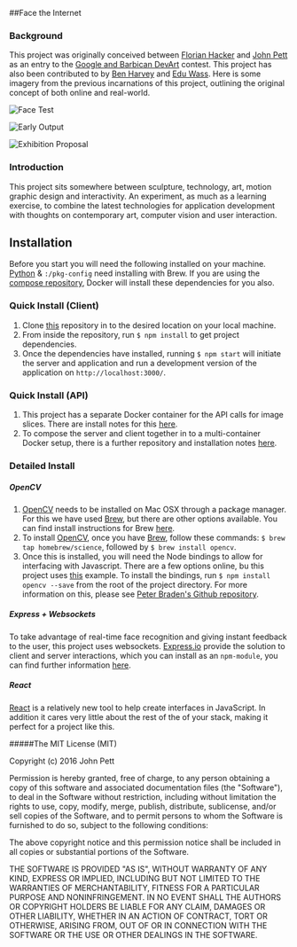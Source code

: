 ##Face the Internet

### Background
This project was originally conceived between [Florian Hacker](http://cargocollective.com/florianhacker) and [John Pett](http://johnpett.com) as an entry to the [Google and Barbican DevArt](https://devart.withgoogle.com/) contest. This project has also been contributed to by [Ben Harvey](https://github.com/gomako) and [Edu Wass](https://github.com/eduwass).
Here is some imagery from the previous incarnations of this project, outlining the original concept of both online and real-world.

![Face Test](https://github.com/JohnPett/Face-the-Internet/blob/master/docs/face-test.png)

![Early Output](https://github.com/JohnPett/Face-the-Internet/blob/master/docs/head-shot.jpg)

![Exhibition Proposal](https://github.com/JohnPett/Face-the-Internet/blob/master/docs/exhibition.png)

### Introduction
This project sits somewhere between sculpture, technology, art, motion graphic design and interactivity. An experiment, as much as a learning exercise, to combine the latest technologies for application development with thoughts on contemporary art, computer vision and user interaction.

## Installation
Before you start you will need the following installed on your machine. [Python](https://www.python.org/) & `:/pkg-config` need installing with Brew. If you are using the [compose repository](https://github.com/eduwass/face-the-internet-docker-compose), Docker will install these dependencies for you also.

### Quick Install (Client)
1. Clone [this](https://github.com/JohnPett/Face-the-Internet) repository in to the desired location on your local machine.
2. From inside the repository, run `$ npm install` to get project dependencies.
3. Once the dependencies have installed, running `$ npm start` will initiate the server and application and run a development version of the application on `http://localhost:3000/`.


### Quick Install (API)
1. This project has a separate Docker container for the API calls for image slices. There are install notes for this [here](https://github.com/eduwass/face-the-internet-worker).
2. To compose the server and client together in to a multi-container Docker setup, there is a further repository and installation notes [here](https://github.com/eduwass/face-the-internet-docker-compose).

### Detailed Install

##### OpenCV
1. [OpenCV](http://opencv.org/) needs to be installed on Mac OSX through a package manager. For this we have used [Brew](http://brew.sh/), but there are other options available. You can find install instructions for Brew [here](http://brew.sh/).
2. To install [OpenCV](http://opencv.org/), once you have [Brew](http://brew.sh/), follow these commands: `$ brew tap homebrew/science`, followed by `$ brew install opencv`.
3. Once this is installed, you will need the Node bindings to allow for interfacing with Javascript. There are a few options online, bu this project uses [this](https://www.npmjs.com/package/opencv) example. To install the bindings, run `$ npm install opencv --save` from the root of the project directory. For more information on this, please see [Peter Braden's Github repository](https://github.com/peterbraden/node-opencv).

##### Express + Websockets
To take advantage of real-time face recognition and giving instant feedback to the user, this project uses websockets. [Express.io](http://express-io.org/) provide the solution to client and server interactions, which you can install as an `npm-module`, you can find further information [here](https://www.npmjs.com/package/express.io).

##### React
[React](https://facebook.github.io/react/) is a relatively new tool to help create interfaces in JavaScript. In addition it cares very little about the rest of the of your stack, making it perfect for a project like this.

#####The MIT License (MIT)

Copyright (c) 2016 John Pett

Permission is hereby granted, free of charge, to any person obtaining a copy of this software and associated documentation files (the "Software"), to deal in the Software without restriction, including without limitation the rights to use, copy, modify, merge, publish, distribute, sublicense, and/or sell copies of the Software, and to permit persons to whom the Software is furnished to do so, subject to the following conditions:

The above copyright notice and this permission notice shall be included in all copies or substantial portions of the Software.

THE SOFTWARE IS PROVIDED "AS IS", WITHOUT WARRANTY OF ANY KIND, EXPRESS OR IMPLIED, INCLUDING BUT NOT LIMITED TO THE WARRANTIES OF MERCHANTABILITY, FITNESS FOR A PARTICULAR PURPOSE AND NONINFRINGEMENT. IN NO EVENT SHALL THE AUTHORS OR COPYRIGHT HOLDERS BE LIABLE FOR ANY CLAIM, DAMAGES OR OTHER LIABILITY, WHETHER IN AN ACTION OF CONTRACT, TORT OR OTHERWISE, ARISING FROM, OUT OF OR IN CONNECTION WITH THE SOFTWARE OR THE USE OR OTHER DEALINGS IN THE SOFTWARE.